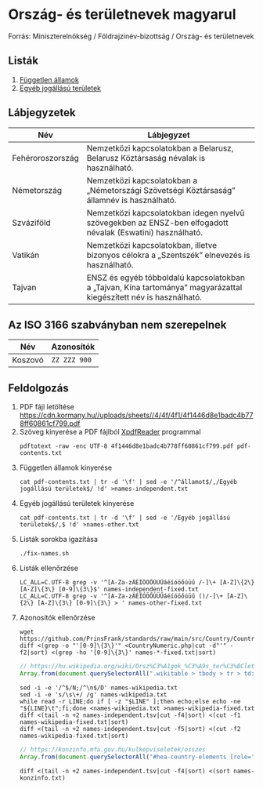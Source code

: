 # Ország- és területnevek magyarul

Forrás: Miniszterelnökség / Földrajzinév-bizottság / Ország- és területnevek

## Listák

1. [Független államok](./names-independent.tsv)
1. [Egyéb jogállású területek](./names-other.tsv)

## Lábjegyzetek

| Név | Lábjegyzet |
| --- | ---------- |
| Fehéroroszország | Nemzetközi kapcsolatokban a Belarusz, Belarusz Köztársaság névalak is használható. |
| Németország | Nemzetközi kapcsolatokban a „Németországi Szövetségi Köztársaság” államnév is használható. |
| Szváziföld | Nemzetközi kapcsolatokban idegen nyelvű szövegekben az ENSZ-ben elfogadott névalak (Eswatini) használható. |
| Vatikán | Nemzetközi kapcsolatokban, illetve bizonyos célokra a „Szentszék” elnevezés is használható. |
| Tajvan | ENSZ és egyéb többoldalú kapcsolatokban a „Tajvan, Kína tartománya” magyarázattal kiegészített név is használható. |

## Az ISO 3166 szabványban nem szerepelnek

| Név | Azonosítók |
| --- | ---------- |
| Koszovó | `ZZ ZZZ 900` |

## Feldolgozás

1.  PDF fájl letöltése
    https://cdn.kormany.hu//uploads/sheets//4/4f/4f1/4f1446d8e1badc4b778ff60861cf799.pdf
1.  Szöveg kinyerése a PDF fájlból [XpdfReader](https://www.xpdfreader.com/download.html) programmal
    ```shell
    pdftotext -raw -enc UTF-8 4f1446d8e1badc4b778ff60861cf799.pdf pdf-contents.txt
    ```
1.  Független államok kinyerése
    ```shell
    cat pdf-contents.txt | tr -d '\f' | sed -e '/^államot$/,/Egyéb jogállású területek$/ !d' >names-independent.txt
    ```
1.  Egyéb jogállású területek kinyerése
    ```shell
    cat pdf-contents.txt | tr -d '\f' | sed -e '/Egyéb jogállású területek$/,$ !d' >names-other.txt
    ```
1.  Listák sorokba igazítása
    ```shell
    ./fix-names.sh
    ```
1.  Listák ellenőrzése
    ```shell
    LC_ALL=C.UTF-8 grep -v '^[A-Za-zÁÉÍÓÖŐÚÜŰáéíóöőúüű /-]\+ [A-Z]\{2\} [A-Z]\{3\} [0-9]\{3\}$' names-independent-fixed.txt
    LC_ALL=C.UTF-8 grep -v '^[A-Za-zÁÉÍÓÖŐÚÜŰáéíóöőúüű ()/-]\+ [A-Z]\{2\} [A-Z]\{3\} [0-9]\{3\} > ' names-other-fixed.txt
    ```
1.  Azonosítók ellenőrzése
    ```shell
    wget https://github.com/PrinsFrank/standards/raw/main/src/Country/CountryNumeric.php
    diff <(grep -o "'[0-9]\{3\}'" <CountryNumeric.php|cut -d"'" -f2|sort) <(grep -ho '[0-9]\{3\}' names-*-fixed.txt|sort)
    ```
    ```js
    // https://hu.wikipedia.org/wiki/Orsz%C3%A1gok_%C3%A9s_ter%C3%BCletek_list%C3%A1ja
    Array.from(document.querySelectorAll(".wikitable > tbody > tr > td:first-of-type > a, .wikitable > tbody > tr > td:nth-of-type(3)")).map(e => e.textContent).join("\n");
    ```
    ```shell
    sed -i -e '/^$/N;/^\n$/D' names-wikipedia.txt
    sed -i -e 's/\s\+/ /g' names-wikipedia.txt
    while read -r LINE;do if [ -z "$LINE" ];then echo;else echo -ne "${LINE}\t";fi;done <names-wikipedia.txt >names-wikipedia-fixed.txt
    diff <(tail -n +2 names-independent.tsv|cut -f4|sort) <(cut -f1 names-wikipedia-fixed.txt|sort)
    diff <(tail -n +2 names-independent.tsv|cut -f5|sort) <(cut -f2 names-wikipedia-fixed.txt|sort)
    ```
    ```js
    // https://konzinfo.mfa.gov.hu/kulkepviseletek/osszes
    Array.from(document.querySelectorAll("#hea-country-elements [role='option']")).map(e => e.textContent).join("\n") 
    ```
    ```shell
    diff <(tail -n +2 names-independent.tsv|cut -f4|sort) <(sort names-konzinfo.txt)
    ```
